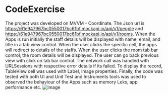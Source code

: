 # CodeExercise

The project was developed on MVVM - Coordinate. The Json url  is https://61e947967bc0550017bc61bf.mockapi.io/api/v1/people and https://61e947967bc0550017bc61bf.mockapi.io/api/v1/rooms. When the Apps is run initially the staff details will be displayed with name, email, and title in a tab view control. When the user clicks the specific cell, the apps will redirect to details of the staffs. When the user clicks the room tab bar control, the room details will be displayed. The user can go back previous view with click on tab bar control. The network call was handled with URLSessions with respective error details if its failed. To display the record, TableView cell was used with Label, image properties. Finally, the code was tested with both UI and Unit Test and Instruments tools was used to observed the behaviour of the Apps such as memory Leks, app performance etc. ![image](https://user-images.githubusercontent.com/100123501/158464250-9ebf0d33-89be-4527-8fc7-3ad8fdcc2d7c.png)

